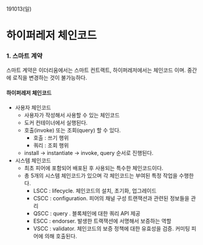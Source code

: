 191013(일)

# 하이퍼레저 체인코드



### 1. 스마트 계약

스마트 계약은 이더리움에서는 스마트 컨트랙트, 하이퍼레저에서는 체인코드 이며. 중간에 로직을 변경하는 것이 불가능하다.



#### 하이퍼레저 체인코드

- 사용자 체인코드 
  - 사용자가 작성해서 사용할 수 있는 체인코드
  - 도커 컨테이너에서 실행된다.
  - 호출(invoke) 또는 조회(query) 할 수 있다.
    - 호출 : 쓰기 행위
    - 쿼리 : 조회 행위
  - install -> instantiate -> invoke, query 순서로 진행된다.
- 시스템 체인코드 
  - 최초 피어에 포함되어 배포된 후 사용되는 특수한 체인코드이다.
  - 총 5개의 시스템 체인코드가 있으며 각 체인코드는 부여된 특정 작업을 수행한다.
    - LSCC : lifecycle. 체인코드의 설치, 초기화, 업그레이드
    - CSCC : configuration.  피어의 채널 구성 트랜잭션과 관련된 정보들을 관리
    - QSCC : query . 블록체인에 대한 쿼리 API 제공
    - ESCC : endorser. 발생한 트랙잭션에 서명해서 보증하는 역할
    - VSCC : validator. 체인코드의 보증 정책에 대한 유효성을 검증. 커미팅 피어에 의해 호출된다.





